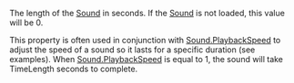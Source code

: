 The length of the [Sound](https://developer.roblox.com/en-us/api-reference/class/Sound) in seconds. If the [Sound](https://developer.roblox.com/en-us/api-reference/class/Sound) is not loaded, this value will be 0.

This property is often used in conjunction with [Sound.PlaybackSpeed](https://developer.roblox.com/en-us/api-reference/property/Sound/PlaybackSpeed) to adjust the speed of a sound so it lasts for a specific duration (see examples). When [Sound.PlaybackSpeed](https://developer.roblox.com/en-us/api-reference/property/Sound/PlaybackSpeed) is equal to 1, the sound will take TimeLength seconds to complete.